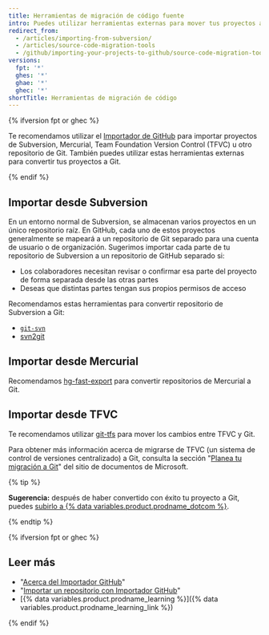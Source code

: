 ```yaml
---
title: Herramientas de migración de código fuente
intro: Puedes utilizar herramientas externas para mover tus proyectos a GitHub.
redirect_from:
  - /articles/importing-from-subversion/
  - /articles/source-code-migration-tools
  - /github/importing-your-projects-to-github/source-code-migration-tools
versions:
  fpt: '*'
  ghes: '*'
  ghae: '*'
  ghec: '*'
shortTitle: Herramientas de migración de código
---
```


{% ifversion fpt or ghec %}

Te recomendamos utilizar el [Importador de GitHub](/articles/about-github-importer) para importar proyectos de Subversion, Mercurial, Team Foundation Version Control (TFVC) u otro repositorio de Git. También puedes utilizar estas herramientas externas para convertir tus proyectos a Git.

{% endif %}

## Importar desde Subversion

En un entorno normal de Subversion, se almacenan varios proyectos en un único repositorio raíz. En GitHub, cada uno de estos proyectos generalmente se mapeará a un repositorio de Git separado para una cuenta de usuario o de organización. Sugerimos importar cada parte de tu repositorio de Subversion a un repositorio de GitHub separado si:

* Los colaboradores necesitan revisar o confirmar esa parte del proyecto de forma separada desde las otras partes
* Deseas que distintas partes tengan sus propios permisos de acceso

Recomendamos estas herramientas para convertir repositorio de Subversion a Git:

- [`git-svn`](https://git-scm.com/docs/git-svn)
- [svn2git](https://github.com/nirvdrum/svn2git)

## Importar desde Mercurial

Recomendamos [hg-fast-export](https://github.com/frej/fast-export) para convertir repositorios de Mercurial a Git.

## Importar desde TFVC

Te recomendamos utilizar [git-tfs](https://github.com/git-tfs/git-tfs) para mover los cambios entre TFVC y Git.

Para obtener más información acerca de migrarse de TFVC (un sistema de control de versiones centralizado) a Git, consulta la sección "[Planea tu migración a Git](https://docs.microsoft.com/devops/develop/git/centralized-to-git)" del sitio de documentos de Microsoft.

{% tip %}

**Sugerencia:** después de haber convertido con éxito tu proyecto a Git, puedes [subirlo a {% data variables.product.prodname_dotcom %}](/github/getting-started-with-github/pushing-commits-to-a-remote-repository/).

{% endtip %}

{% ifversion fpt or ghec %}

## Leer más

- "[Acerca del Importador GitHub](/articles/about-github-importer)"
- "[Importar un repositorio con Importador GitHub](/articles/importing-a-repository-with-github-importer)"
- [{% data variables.product.prodname_learning %}]({% data variables.product.prodname_learning_link %})

{% endif %}
